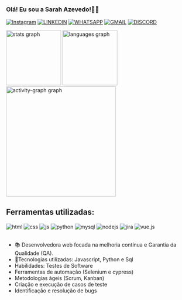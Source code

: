 ### Olá! Eu sou a Sarah Azevedo!🙋‍♀️


[![Instagram](https://img.shields.io/badge/Instagram-E4405F?style=for-the-badge&logo=instagram&logoColor=white)](https://instagram.com/sarah_azevedoo19)
[![LINKEDIN](https://img.shields.io/badge/LinkedIn-0077B5?style=for-the-badge&logo=linkedin&logoColor=white)](https://www.linkedin.com/in/sarah-azevedo-437603262/)
[![WHATSAPP](https://img.shields.io/badge/WhatsApp-25D366?style=for-the-badge&logo=whatsapp&logoColor=white)](https://web.whatsapp.com/5534992086224)
[![GMAIL](https://img.shields.io/badge/Gmail-D14836?style=for-the-badge&logo=gmail&logoColor=white)](https://https://mail.google.com/mail/u/0/#inbox)
[![DISCORD](https://img.shields.io/badge/Discord-7289DA?style=for-the-badge&logo=discord&logoColor=white)](https://support.discord.com/hc/en-us/profiles/26834895367191)

<div align="left">
  <img src="https://github-readme-stats.vercel.app/api?username=sarahadsa&hide_title=false&hide_rank=false&show_icons=true&include_all_commits=true&count_private=true&disable_animations=false&theme=synthwave&locale=en&hide_border=false&order=1" height="150" alt="stats graph"  />
  <img src="https://github-readme-stats.vercel.app/api/top-langs?username=sarahadsa&locale=en&hide_title=false&layout=compact&card_width=320&langs_count=5&theme=synthwave&hide_border=false&order=2" height="150" alt="languages graph"  />
  <img src="https://github-readme-activity-graph.vercel.app/graph?username=sarahadsa&radius=16&theme=synthwave-84&area=true&order=5" height="300" alt="activity-graph graph"  />
</div>

###



## Ferramentas utilizadas:

<div style="display: inline_block">

<img align="center" alt="html" src="https://img.shields.io/badge/HTML5-E34F26?style=for-the-badge&logo=html5&logoColor=white"/>
  <img align="center" alt="css" src="https://img.shields.io/badge/CSS3-1572B6?style=for-the-badge&logo=css3&logoColor=white"/>
  <img align="center" alt="js" src="https://img.shields.io/badge/JavaScript-323330?style=for-the-badge&logo=javascript&logoColor=F7DF1E" />
  <img align="center" alt="python" src="https://img.shields.io/badge/Python-14354C?style=for-the-badge&logo=python&logoColor=white"   />
  <img align="center" alt="mysql" src="https://img.shields.io/badge/MySQL-00000F?style=for-the-badge&logo=mysql&logoColor=white"   />
  <img align="center" alt="nodejs" src="https://img.shields.io/badge/Node.js-43853D?style=for-the-badge&logo=node.js&logoColor=white" />
  <img align="center" alt="jira" src ="https://img.shields.io/badge/Jira-0052CC?style=for-the-badge&logo=Jira&logoColor=white" />
  <img align="center" alt="vue.js" src ="https://img.shields.io/badge/Vue.js-35495E?style=for-the-badge&logo=vue.js&logoColor=4FC08D" />
</div><br/>

- 📚 Desenvolvedora web focada na melhoria contínua e Garantia da Qualidade (QA).
- 💼Tecnologias utilizadas: Javascript, Python e Sql
- Habilidades: Testes de Software
- Ferramentas de automação (Selenium e cypress)
- Metodologias ágeis (Scrum, Kanban)
- Criação e execução de casos de teste
- Identificação e resolução de bugs
  
